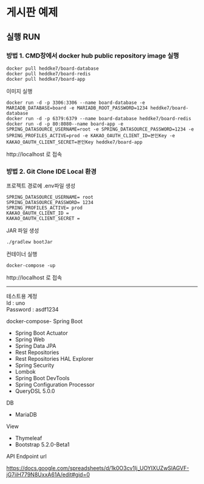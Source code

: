 # 게시판 예제

## 실행 RUN

### 방법 1. CMD창에서 docker hub public repository image 실행
```
docker pull heddke7/board-database
docker pull heddke7/board-redis
docker pull heddke7/board-app
```

이미지 실행
```
docker run -d -p 3306:3306 --name board-database -e MARIADB_DATABASE=board -e MARIADB_ROOT_PASSWORD=1234 heddke7/board-database
docker run -d -p 6379:6379 --name board-database heddke7/board-redis
docker run -d -p 80:8080--name board-app -e SPRING_DATASOURCE_USERNAME=root -e SPRING_DATASOURCE_PASSWORD=1234 -e SPRING_PROFILES_ACTIVE=prod -e KAKAO_OAUTH_CLIENT_ID=본인Key -e KAKAO_OAUTH_CLIENT_SECRET=본인Key heddke7/board-app
```

http://localhost 로 접속

### 방법 2. Git Clone IDE Local 환경

프로젝트 경로에 .env파일 생성

```
SPRING_DATASOURCE_USERNAME= root
SPRING_DATASOURCE_PASSWORD= 1234
SPRING_PROFILES_ACTIVE= prod
KAKAO_OAUTH_CLIENT_ID =
KAKAO_OAUTH_CLIENT_SECRET =
```

JAR 파일 생성

```./gradlew bootJar```

컨테이너 실행

``` docker-compose -up ```

http://localhost 로 접속

---

테스트용 계정 <br>
Id : uno <br>
Password : asdf1234

docker-compose-
Spring Boot

* Spring Boot Actuator
* Spring Web
* Spring Data JPA
* Rest Repositories
* Rest Repositories HAL Explorer
* Spring Security
* Lombok
* Spring Boot DevTools
* Spring Configuration Processor
* QueryDSL 5.0.0


DB

* MariaDB


View

* Thymeleaf
* Bootstrap 5.2.0-Beta1

API Endpoint url

https://docs.google.com/spreadsheets/d/1k0O3cv1Ij_UOYIXUZwSlAGVF-jG7iiH779N8UxxA61A/edit#gid=0
